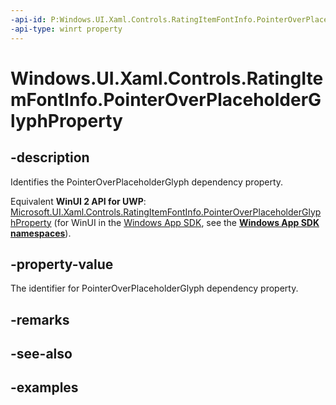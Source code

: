 ```yaml
---
-api-id: P:Windows.UI.Xaml.Controls.RatingItemFontInfo.PointerOverPlaceholderGlyphProperty
-api-type: winrt property
---
```


<!-- Property syntax.
public DependencyProperty PointerOverPlaceholderGlyphProperty { get; }
-->

# Windows.UI.Xaml.Controls.RatingItemFontInfo.PointerOverPlaceholderGlyphProperty

## -description

Identifies the PointerOverPlaceholderGlyph dependency property.

Equivalent **WinUI 2 API for UWP**: [Microsoft.UI.Xaml.Controls.RatingItemFontInfo.PointerOverPlaceholderGlyphProperty](/windows/winui/api/microsoft.ui.xaml.controls.ratingitemfontinfo.pointeroverplaceholderglyphproperty) (for WinUI in the [Windows App SDK](/windows/apps/windows-app-sdk/), see the **[Windows App SDK namespaces](/windows/windows-app-sdk/api/winrt/)**).

## -property-value

The identifier for PointerOverPlaceholderGlyph dependency property.

## -remarks

## -see-also

## -examples


